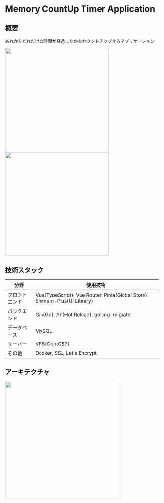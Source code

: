 # Memory CountUp Timer Application

## 概要
あれからどれだけの時間が経過したかをカウントアップするアプリケーション<br>

<div align="left">
    <img height="340px" src="https://user-images.githubusercontent.com/89395132/214588559-ba0fdc15-fd5b-4999-89d2-308b69b2a953.png">
    <img height="340px" src="https://user-images.githubusercontent.com/89395132/214588033-06dfe971-2dbc-47a3-9860-599a9e67b96d.png">
</div>

## 技術スタック
| 分野 | 使用技術 |
| ---- | ---- |
| フロントエンド | Vue(TypeScript), Vue Router, Pinia(Global Store), Element-Plus(UI Library) |
| バックエンド | Gin(Go), Air(Hot Reload), golang-migrate |
| データベース | MySQL |
| サーバー | VPS(CentOS7) |
| その他 | Docker, SSL, Let's Encrypt |

## アーキテクチャ
<img height="380px" src="https://user-images.githubusercontent.com/89395132/214514429-b03197b6-1bbc-4f54-b6eb-2912d943e1bd.png">
